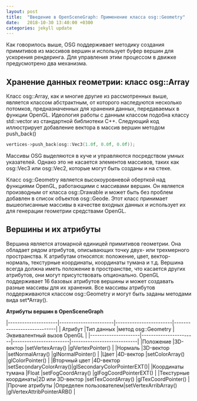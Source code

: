 ```yaml
---
layout: post
title:  "Введение в OpenSceneGraph: Применение класса osg::Geometry" 
date:   2018-10-30 13:40:00 +0300
categories: jekyll update
---
```


Как говорилось выше, OSG поддерживает методику создания примитивов из массивов вершин и использует буфер вершин для ускорения рендеринга. Для управления этим процессом в движке предусмотрено два механизма.

## Хранение данных геометрии: класс osg::Array

Класс osg::Array, как и многие другие из рассмотренных выше, является классом абстрактным, от которого наследуются несколько потомков, предназначенных для хранения данных, передаваемых в функции OpenGL. Идеология работы с данным классом подобна классу std::vector из стандартной библиотеки C++. Следующий код иллюстрирует добавление вектора в массив вершин методом push_back()

```cpp
vertices->push_back(osg::Vec3(1.0f, 0.0f, 0.0f));
```

Массивы OSG выделяются в куче и управляются посредством умных указателей. Однако это не касается элементов массивов, таких как osg::Vec3 или osg::Vec2, которые могут быть созданы и на стеке.

Класс osg::Geometry является высокоуровневой оберткой над функциями OpenGL, работающими с массивами вершин. Он является производным от класса osg::Drawable и может быть без проблем добавлен в список объектов osg::Geode. Этот класс принимает вышеописанные массивы в качестве входных данных и использует их для генерации геометрии средствами OpenGL.

## Вершины и их атрибуты

Вершина является атомарной единицей примитивов геометрии. Она обладает рядом атрибутов, описывающих точку двух- или трехмерного пространства. К атрибутам относятся: положение, цвет, вектор-нормаль, текстурные координаты, координаты тумана и т.д. Вершина всегда должна иметь положение в пространстве, что касается других атрибутов, они могут присутствовать опционально. OpenGL поддерживает 16 базовых атрибутов вершины и может создавать разные массивы для их хранения. Все массивы атрибутов поддерживаются классом osg::Geometry и могут быть заданы методами вида set*Array().

**Атрибуты вершин в OpenSceneGraph**

|---------------------|-----------------------|------------------------|----------------------------|
| Атрибут             |Тип данных             |метод osg::Geometry     |Эквивалентный вызов OpenGL  |
|---------------------|-----------------------|------------------------|----------------------------|
|Положение            |3D-вектор              |setVertexArray()        |glVertexPointer()           |
|Нормаль              |3D-вектор              |setNormalArray()        |glNormalPointer()           |
|Цвет                 |4D-вектор              |setColorArray()         |glColorPointer()            |
|Вторчный цвет        |4D-вектор              |setSecondaryColorArray()|glSecondaryColorPointerEXT()|
|Координаты тумана    |Float                  |setFogCoordArray()      |glFogCoordPointerEXT()      |
|Текстурные координаты|2D или 3D-вектор       |setTexCoordArray()      |glTexCoordPointer()         |
|Прочие атрибуты      |Определен пользователем|setVertexArribArray()   |glVertexAttribPointerARB()  |

